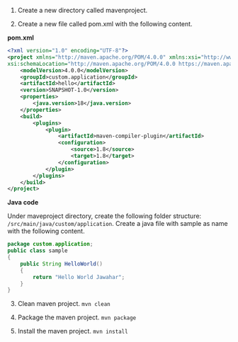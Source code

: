 
1. Create a new directory called mavenproject.

2. Create a new file called pom.xml with the following content.

**pom.xml**

```XML
<?xml version="1.0" encoding="UTF-8"?>
<project xmlns="http://maven.apache.org/POM/4.0.0" xmlns:xsi="http://www.w3.org/2001/XMLSchema-instance" 
xsi:schemaLocation="http://maven.apache.org/POM/4.0.0 https://maven.apache.org/xsd/maven-4.0.0.xsd">
    <modelVersion>4.0.0</modelVersion>
    <groupId>custom.application</groupId>
    <artifactId>hello</artifactId>
    <version>SNAPSHOT-1.0</version>
    <properties>
        <java.version>18</java.version>
    </properties>
    <build>
        <plugins>
            <plugin>    
                <artifactId>maven-compiler-plugin</artifactId>
                <configuration>
                    <source>1.8</source>
                    <target>1.8</target>
                </configuration>
            </plugin>
        </plugins>
    </build>
</project>
```

**Java code**

Under maveproject directory, create the following folder structure: `/src/main/java/custom/application`. Create a java file with sample as name with the following content.

```Java
package custom.application;
public class sample 
{
    public String HelloWorld()
    {
        return "Hello World Jawahar";
    }    
}
```

3. Clean maven project.
`mvn clean`

4. Package the maven project.
`mvn package`

5. Install the maven project.
`mvn install`


